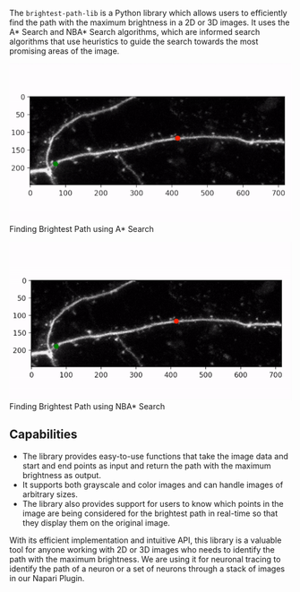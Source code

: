 The `brightest-path-lib` is a Python library which allows users to efficiently find the path with the maximum brightness in a 2D or 3D images. It uses the A\* Search and NBA\* Search algorithms, which are informed search algorithms that use heuristics to guide the search towards the most promising areas of the image.

<!-- <figure markdown>
  ![Finding Brightest Path using A* Search](./assets/astar.gif)
  <figcaption>Finding Brightest Path using A* Search</figcaption>
</figure>
<figure markdown>
  ![Finding Brightest Path using NBA* Search](./assets/nbastar.gif)
  <figcaption>Finding Brightest Path using NBA* Search</figcaption>
</figure> -->

![Finding Brightest Path using A* Search](./assets/images/astar.gif)
Finding Brightest Path using A* Search

![Finding Brightest Path using NBA* Search](./assets/images/nbastar.gif)
Finding Brightest Path using NBA* Search

## Capabilities

- The library provides easy-to-use functions that take the image data and start and end points as input and return the path with the maximum brightness as output.
- It supports both grayscale and color images and can handle images of arbitrary sizes.
- The library also provides support for users to know which points in the image are being considered for the brightest path in real-time so that they display them on the original image.

With its efficient implementation and intuitive API, this library is a valuable tool for anyone working with 2D or 3D images who needs to identify the path with the maximum brightness. We are using it for neuronal tracing to identify the path of a neuron or a set of neurons through a stack of images in our Napari Plugin.
